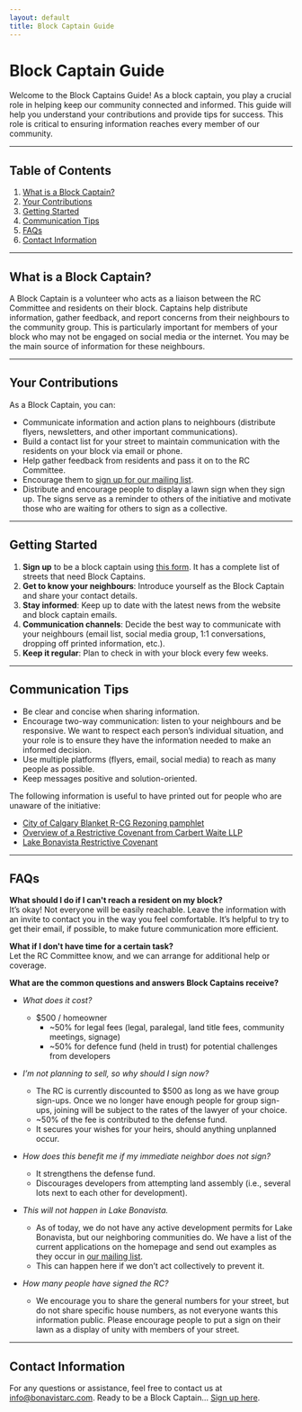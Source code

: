 ```yaml
---
layout: default
title: Block Captain Guide
---
```


# Block Captain Guide


Welcome to the Block Captains Guide! As a block captain, you play a crucial role in helping keep our community connected and informed. This guide will help you understand your contributions and provide tips for success. This role is critical to ensuring information reaches every member of our community.

---

## Table of Contents
1. [What is a Block Captain?](#what-is-a-block-captain)
2. [Your Contributions](#your-contributions)
3. [Getting Started](#getting-started)
4. [Communication Tips](#communication-tips)
5. [FAQs](#faqs)
6. [Contact Information](#contact-information)

---

## What is a Block Captain?
A Block Captain is a volunteer who acts as a liaison between the RC Committee and residents on their block. Captains help distribute information, gather feedback, and report concerns from their neighbours to the community group. This is particularly important for members of your block who may not be engaged on social media or the internet. You may be the main source of information for these neighbours.

---

## Your Contributions
As a Block Captain, you can:
- Communicate information and action plans to neighbours (distribute flyers, newsletters, and other important communications).
- Build a contact list for your street to maintain communication with the residents on your block via email or phone.
- Help gather feedback from residents and pass it on to the RC Committee.
- Encourage them to [sign up for our mailing list](../mailinglist).
- Distribute and encourage people to display a lawn sign when they sign up. The signs serve as a reminder to others of the initiative and motivate those who are waiting for others to sign as a collective.

---

## Getting Started
1. **Sign up** to be a block captain using [this form](../block). It has a complete list of streets that need Block Captains.
2. **Get to know your neighbours**: Introduce yourself as the Block Captain and share your contact details.
3. **Stay informed**: Keep up to date with the latest news from the website and block captain emails.
4. **Communication channels**: Decide the best way to communicate with your neighbours (email list, social media group, 1:1 conversations, dropping off printed information, etc.).
5. **Keep it regular**: Plan to check in with your block every few weeks.

---

## Communication Tips
- Be clear and concise when sharing information.
- Encourage two-way communication: listen to your neighbours and be responsive. We want to respect each person’s individual situation, and your role is to ensure they have the information needed to make an informed decision.
- Use multiple platforms (flyers, email, social media) to reach as many people as possible.
- Keep messages positive and solution-oriented.

The following information is useful to have printed out for people who are unaware of the initiative:
- [City of Calgary Blanket R-CG Rezoning pamphlet](https://www.calgary.ca/content/dam/www/pda/pd/publishingimages/current-projects/R-CG-residential-grade-oriented.pdf)
- [Overview of a Restrictive Covenant from Carbert Waite LLP](/docs/RCOverview.pdf)
- [Lake Bonavista Restrictive Covenant](../docs/RCJune102024-FINAL.pdf)

---

## FAQs
**What should I do if I can't reach a resident on my block?**  
It’s okay! Not everyone will be easily reachable. Leave the information with an invite to contact you in the way you feel comfortable. It’s helpful to try to get their email, if possible, to make future communication more efficient.

**What if I don't have time for a certain task?**  
Let the RC Committee know, and we can arrange for additional help or coverage.

**What are the common questions and answers Block Captains receive?**

- *What does it cost?*
  - $500 / homeowner 
    - ~50% for legal fees (legal, paralegal, land title fees, community meetings, signage) 
    - ~50% for defence fund (held in trust) for potential challenges from developers  

- *I’m not planning to sell, so why should I sign now?*  
   - The RC is currently discounted to $500 as long as we have group sign-ups. Once we no longer have enough people for group sign-ups, joining will be subject to the rates of the lawyer of your choice.  
   - ~50% of the fee is contributed to the defense fund.  
   - It secures your wishes for your heirs, should anything unplanned occur.

- *How does this benefit me if my immediate neighbor does not sign?*  
   - It strengthens the defense fund.  
   - Discourages developers from attempting land assembly (i.e., several lots next to each other for development).

- *This will not happen in Lake Bonavista.*  
   - As of today, we do not have any active development permits for Lake Bonavista, but our neighboring communities do. We have a list of the current applications on the homepage and send out examples as they occur in [our mailing list](../mailinglist).  
   - This can happen here if we don’t act collectively to prevent it.

- *How many people have signed the RC?*  
   - We encourage you to share the general numbers for your street, but do not share specific house numbers, as not everyone wants this information public. Please encourage people to put a sign on their lawn as a display of unity with members of your street.

---

## Contact Information
For any questions or assistance, feel free to contact us at [info@bonavistarc.com](mailto:info@bonavistarc.com). Ready to be a Block Captain... [Sign up here](../block).


